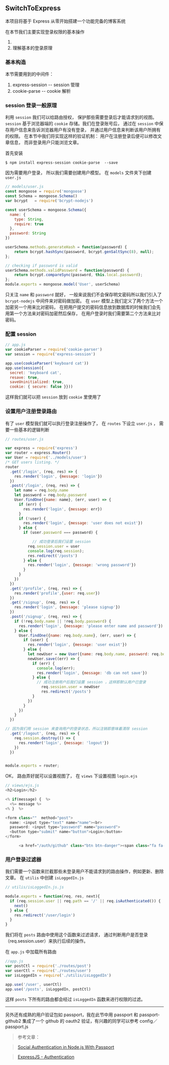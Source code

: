 ## SwitchToExpress

本项目将基于 Express 从零开始搭建一个功能完备的博客系统

在本节我们主要实现登录权限的基本操作

1.  
1. 理解基本的登录原理


### 基本构造



本节需要用到的中间件：

1. express-session  -- session 管理
1. cookie-parse  -- cookie 解析



### session 登录一般原理

利用 ``session`` 我们可以给路由授权， 保护那些需要登录后才能请求到的视图。 ``session`` 基于浏览器端的 ``cookie`` 存储。我们在登录账号后， 通过在 ``session`` 中保存用户信息来告诉浏览器用户有没有登录， 并通过用户信息来判断该用户所拥有的权限。 在本节中我们将实现这样的验证机制： 用户在注册登录后便可以修改文章信息， 而非登录用户只能浏览文章。

首先安装

``$ npm install express-session cookie-parse  --save``

因为需要用户登录， 所以我们需要创建用户模型。 在 ``models`` 文件夹下创建 ``user.js``


```` js
// models/user.js
const mongoose = require('mongoose')
const Schema = mongoose.Schema()
var bcrypt   = require('bcrypt-nodejs')

const userSchema = mongoose.Schema({
  name: {
    type: String,
    require: true
  },
  password: String
})

userSchema.methods.generateHash = function(password) {
    return bcrypt.hashSync(password, bcrypt.genSaltSync(8), null);
};

// checking if password is valid
userSchema.methods.validPassword = function(password) {
    return bcrypt.compareSync(password, this.local.password);
};
module.exports = mongoose.model('User', userSchema)

````

只关注 ``name`` 和 ``password`` 就好， 一般来说我们不会保存明文密码所以我们引入了 ``bcrypt-nodejs`` 中间件来对密码做加密。 在 ``user`` 模型上我们定义了两个方法一个加密另一个用来比对密码， 在把用户提交的密码信息放到数据库的时候我们会先用第一个方法来对密码加密然后保存， 在用户登录时我们需要第二个方法来比对密码。

### 配置 session

````js
// app.js
var cookieParser = require('cookie-parser')
var session = require('express-session')

app.use(cookieParser('keyboard cat'))
app.use(session({
  secret: 'keyboard cat',
  resave: true,
  saveUninitialized: true,
  cookie: { secure: false }}))
````

这样我们就可以把 ``session`` 放到 ``cookie`` 里使用了

### 设置用户注册登录路由

有了 ``user`` 模型我们就可以执行登录注册操作了， 在 ``routes`` 下设立 ``user.js`` ， 需要一些基本的逻辑判断

````js
// routes/user.js

var express = require('express')
var router = express.Router()
var User = require('../models/user')
/* GET users listing. */
router
  .get('/login', (req, res) => {
    res.render('login', {message: 'login'})
  })
  .post('/login', (req, res) => {
    let name = req.body.name
    let password = req.body.password
    User.findOne({name: name}, (err, user) => {
      if (err) {
        res.render('login', {message: err})
      }
      if (!user) {
        res.render('login', {message: 'user does not exist'})
      } else {
        if (user.password === password) {

            // 成功登录后我们设置 session
          req.session.user = user
          console.log(req.session);
          res.redirect('/posts')
        } else {
          res.render('login', {message: 'wrong password'})
        }
      }
    })
  })
  .get('/profile', (req, res) => {
    res.render('profile',{user: req.user})
  })
  .get('/signup', (req, res) => {
    res.render('login', {message: 'please signup'})
  })
  .post('/signup', (req, res) => {
    if (!req.body.name || !req.body.password) {
      res.render('login', {message: 'please enter name and password'})
    } else {
      User.findOne({name: req.body.name}, (err, user) => {
        if (user) {
          res.render('login', {message: 'user exist'})
        } else {
          let newUser = new User({name: req.body.name, password: req.body.password})
          newUser.save((err) => {
            if (err) {
              console.log(err);
              res.render('login', {message: 'db can not save'})
            } else {
              // 成功注册用户后我们设置 session ，这样即默认用户已登录
                req.session.user = newUser
                res.redirect('/posts')
            }
          })
        }
      })
    }
  })

// 因为我们用 session 来查询用户的登录状态，所以注销即意味着清除 session
  .get('/logout', (req, res) => {
    req.session.destroy(() => {
      res.render('login', {message: 'logout'})
    })
  })


module.exports = router;

````

OK， 路由弄好就可以设置视图了， 在 ``views`` 下设置视图 ``login.ejs``

````js
// views/ejs.js
<h2>Login</h2>

<% if(message) {  %>
  <%= message %>
<% }  %>

<form class=""  method="post">
  name: <input type="text" name="name"><br>
  password: <input type="password" name="password">
  <button type="submit" name="button">Login</button>
</form>

      <a href="/auth/github" class="btn btn-danger"><span class="fa fa-github"></span> Github</a>

````

### 用户登录过滤器

我们需要一个函数来拦截那些未登录用户不能请求到的路由操作，例如更新、删除文章。 在 ``utilis`` 中创建 ``isLoggedIn.js``

````js
// utilis/isLoggedIn.js.js

module.exports = function(req, res, next){
  if (req.session.user || req.path == '/' || req.isAuthenticated()) {
    next()
  } else {
    res.redirect('/user/login')
  }
}
````
 我们将在 ``posts`` 路由中使用这个函数来过滤请求， 通过判断用户是否登录（req.session.user）来执行后续的操作。

 在 ``app.js`` 中加载所有路由

 ````js
 //app.js
 var postCtl = require('./routes/post')
 var userCtl = require('./routes/user')
 var isLoggedIn = require('./utilis/isLoggedIn')

 app.use('/user', userCtl)
 app.use('/posts', isLoggedIn, postCtl)
 ````
这样 ``posts`` 下所有的路由都会经过 ``isLoggedIn`` 函数来进行权限的过滤。

****

另外还有成熟的用户验证包如 passport，我在此节中用 passport 和 passport-github2 集成了一个 github 的 oauth2 验证，有兴趣的同学可以参考 config／passport.js  

> 参考文章：

> [Social Authentication in Node.js With Passport](http://mherman.org/blog/2015/09/26/social-authentication-in-node-dot-js-with-passport/#.WbkwsNMjHZo)

> [ExpressJS - Authentication](https://www.tutorialspoint.com/expressjs/expressjs_authentication.htm)

